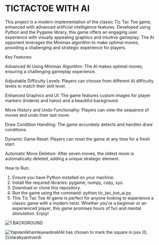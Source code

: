 # TICTACTOE WITH AI

This project is a modern implementation of the classic Tic Tac Toe game, enhanced with advanced artificial intelligence features. Developed using Python and the Pygame library, this game offers an engaging user experience with visually appealing graphics and intuitive gameplay. The AI opponent leverages the Minimax algorithm to make optimal moves, providing a challenging and strategic experience for players.

Key Features:

Advanced AI Using Minimax Algorithm: The AI makes optimal moves, ensuring a challenging gameplay experience.

Adjustable Difficulty Levels: Players can choose from different AI difficulty levels to match their skill level.

Enhanced Graphics and UI: The game features custom images for player markers (tridents and halos) and a beautiful background.

Move History and Undo Functionality: Players can view the sequence of moves and undo their last move.

Draw Condition Handling: The game accurately detects and handles draw conditions.

Dynamic Game Reset: Players can reset the game at any time for a fresh start.

Automatic Move Deletion: After seven moves, the oldest move is automatically deleted, adding a unique strategic element.

How to Run:

1. Ensure you have Python installed on your machine.
2. Install the required libraries: pygame, numpy, copy, sys.
3. Download or clone this repository.
4. Run the game using the command: python tic_tac_toe_ai.py.
5. This Tic Tac Toe AI game is perfect for anyone looking to experience a classic game with a modern twist. Whether you're a beginner or an experienced player, this game promises hours of fun and mental stimulation. Enjoy!


![1 BACKGROUND](https://github.com/aanomali/TICTACTOEWITHAI/assets/167927740/b6167054-10f5-4924-810e-d9942469accc)


![YapılanilkhamleyeaıdirektAI has chosen to mark the square in pos (0, 2)olarakyanıtverdi](https://github.com/aanomali/TICTACTOEWITHAI/assets/167927740/0d61657f-e52e-44c6-a2fc-5d0d73d680e9)
